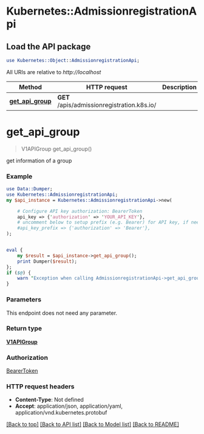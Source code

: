 # Kubernetes::AdmissionregistrationApi

## Load the API package
```perl
use Kubernetes::Object::AdmissionregistrationApi;
```

All URIs are relative to *http://localhost*

Method | HTTP request | Description
------------- | ------------- | -------------
[**get_api_group**](AdmissionregistrationApi.md#get_api_group) | **GET** /apis/admissionregistration.k8s.io/ | 


# **get_api_group**
> V1APIGroup get_api_group()



get information of a group

### Example 
```perl
use Data::Dumper;
use Kubernetes::AdmissionregistrationApi;
my $api_instance = Kubernetes::AdmissionregistrationApi->new(

    # Configure API key authorization: BearerToken
    api_key => {'authorization' => 'YOUR_API_KEY'},
    # uncomment below to setup prefix (e.g. Bearer) for API key, if needed
    #api_key_prefix => {'authorization' => 'Bearer'},
);


eval { 
    my $result = $api_instance->get_api_group();
    print Dumper($result);
};
if ($@) {
    warn "Exception when calling AdmissionregistrationApi->get_api_group: $@\n";
}
```

### Parameters
This endpoint does not need any parameter.

### Return type

[**V1APIGroup**](V1APIGroup.md)

### Authorization

[BearerToken](../README.md#BearerToken)

### HTTP request headers

 - **Content-Type**: Not defined
 - **Accept**: application/json, application/yaml, application/vnd.kubernetes.protobuf

[[Back to top]](#) [[Back to API list]](../README.md#documentation-for-api-endpoints) [[Back to Model list]](../README.md#documentation-for-models) [[Back to README]](../README.md)

